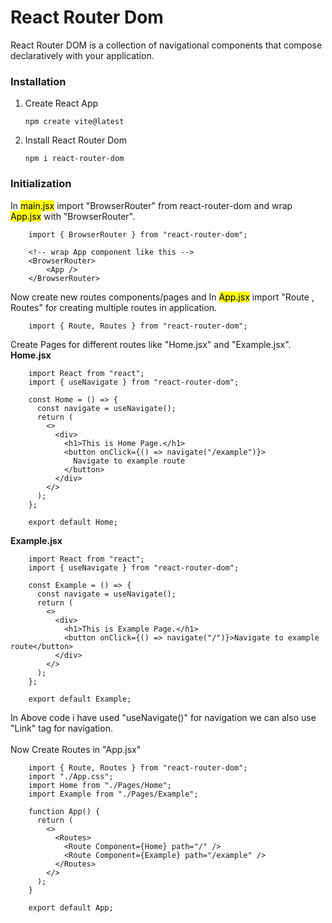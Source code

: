 # React Router Dom

React Router DOM is a collection of navigational components that compose declaratively with your application.

### Installation

1.  Create React App

        npm create vite@latest

2.  Install React Router Dom

        npm i react-router-dom

### Initialization

In <mark>main.jsx</mark> import "BrowserRouter" from react-router-dom and wrap <mark>App.jsx</mark> with "BrowserRouter".

        import { BrowserRouter } from "react-router-dom";

        <!-- wrap App component like this -->
        <BrowserRouter>
            <App />
        </BrowserRouter>

Now create new routes components/pages and In <mark>App.jsx</mark> import "Route , Routes" for creating multiple routes in application.

        import { Route, Routes } from "react-router-dom";

Create Pages for different routes like "Home.jsx" and "Example.jsx".<br/>
<b>Home.jsx</b><br/>

        import React from "react";
        import { useNavigate } from "react-router-dom";

        const Home = () => {
          const navigate = useNavigate();
          return (
            <>
              <div>
                <h1>This is Home Page.</h1>
                <button onClick={() => navigate("/example")}>
                  Navigate to example route
                </button>
              </div>
            </>
          );
        };

        export default Home;

<b>Example.jsx</b><br/>

        import React from "react";
        import { useNavigate } from "react-router-dom";

        const Example = () => {
          const navigate = useNavigate();
          return (
            <>
              <div>
                <h1>This is Example Page.</h1>
                <button onClick={() => navigate("/")}>Navigate to example route</button>
              </div>
            </>
          );
        };

        export default Example;

In Above code i have used "useNavigate()" for navigation we can also use "Link" tag for navigation.
<br/>
<br/>
Now Create Routes in "App.jsx"

        import { Route, Routes } from "react-router-dom";
        import "./App.css";
        import Home from "./Pages/Home";
        import Example from "./Pages/Example";

        function App() {
          return (
            <>
              <Routes>
                <Route Component={Home} path="/" />
                <Route Component={Example} path="/example" />
              </Routes>
            </>
          );
        }

        export default App;
